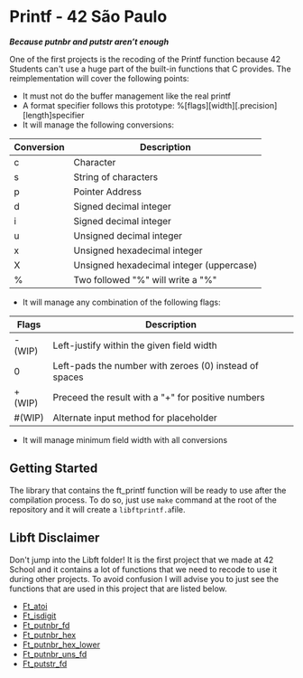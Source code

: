 # Printf - 42 São Paulo
***Because putnbr and putstr aren’t enough***

One of the first projects is the recoding of the Printf function because 42 Students can't use a huge part of the built-in functions that C provides. The reimplementation will cover the following points:

- It must not do the buffer management like the real printf
- A format specifier follows this prototype: %\[flags\]\[width\]\[.precision\]\[length\]specifier
- It will manage the following conversions:

| Conversion  | Description                                |
|-------------|------------------------------------------  |
| c           | Character                                  |
| s           | String of characters                       |
| p           | Pointer Address                            |
| d           | Signed decimal integer                     |
| i           | Signed decimal integer                     |
| u           | Unsigned decimal integer                   |
| x           | Unsigned hexadecimal integer               |
| X           | Unsigned hexadecimal integer (uppercase)   |
| %           | Two followed "%" will write a "%"          |

- It will manage any combination of the following flags:

| Flags  | Description                                                   |
|--------|-------------------------------------------------------------  |
| -(WIP)      | Left-justify within the given field width                |
| 0      | Left-pads the number with zeroes (0) instead of spaces   |
| +(WIP)      | Preceed the result with a "+" for positive numbers       |
| #(WIP)      | Alternate input method for placeholder                   |

- It will manage minimum field width with all conversions

## Getting Started

The library that contains the ft_printf function will be ready to use after the compilation process. To do so, just use `make` command at the root of the repository and it will create a `libftprintf.a`file.

## Libft Disclaimer

Don't jump into the Libft folder! It is the first project that we made at 42 School and it contains a lot of functions that we need to recode to use it during other projects. To avoid confusion I will advise you to just see the functions that are used in this project that are listed below.

- [Ft_atoi](https://github.com/Leomelati/Ft_printf/blob/master/Libft/ft_atoi.c)
- [Ft_isdigit](https://github.com/Leomelati/Ft_printf/blob/master/Libft/ft_isdigit.c)
- [Ft_putnbr_fd](https://github.com/Leomelati/Ft_printf/blob/master/Libft/ft_putnbr_fd.c)
- [Ft_putnbr_hex](https://github.com/Leomelati/Ft_printf/blob/master/Libft/ft_putnbr_hex.c)
- [Ft_putnbr_hex_lower](https://github.com/Leomelati/Ft_printf/blob/master/Libft/ft_putnbr_hex_lower.c)
- [Ft_putnbr_uns_fd](https://github.com/Leomelati/Ft_printf/blob/master/Libft/ft_putnbr_uns_fd.c)
- [Ft_putstr_fd](https://github.com/Leomelati/Ft_printf/blob/master/Libft/ft_putstr_fd.c)
